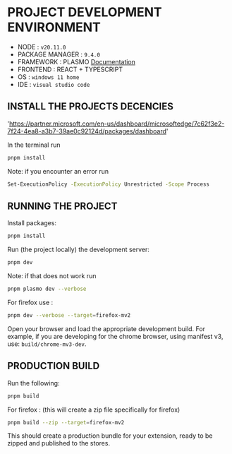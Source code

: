 # PROJECT DEVELOPMENT ENVIRONMENT

- NODE : `v20.11.0`
- PACKAGE MANAGER : `9.4.0`
- FRAMEWORK : PLASMO [Documentation](https://docs.plasmo.com/)
- FRONTEND : REACT + TYPESCRIPT
- OS : `windows 11 home`
- IDE : `visual studio code `

## INSTALL THE PROJECTS DECENCIES

'https://partner.microsoft.com/en-us/dashboard/microsoftedge/7c62f3e2-7f24-4ea8-a3b7-39ae0c92124d/packages/dashboard'

In the terminal run

```bash
pnpm install
```

Note: if you encounter an error run

```bash
Set-ExecutionPolicy -ExecutionPolicy Unrestricted -Scope Process
```

## RUNNING THE PROJECT

Install packages:

```bash
pnpm install
```

Run (the project locally) the development server:

```bash
pnpm dev
```

Note: if that does not work run

```bash
pnpm plasmo dev --verbose
```

For firefox use :

```bash
pnpm dev --verbose --target=firefox-mv2
```

Open your browser and load the appropriate development build.
For example, if you are developing for the chrome browser, using manifest v3, use: `build/chrome-mv3-dev`.

## PRODUCTION BUILD

Run the following:

```bash
pnpm build
```

For firefox : (this will create a zip file specifically for firefox)

```bash
pnpm build --zip --target=firefox-mv2
```

This should create a production bundle for your extension, ready to be zipped and published to the stores.
